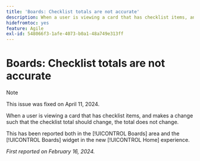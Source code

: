 ```yaml
---
title: 'Boards: Checklist totals are not accurate'
description: When a user is viewing a card that has checklist items, and makes a change such that the checklist total should change, the total does not change.
hidefromtoc: yes
feature: Agile
exl-id: 548066f3-1afe-4073-b0a1-48a749e313ff
---
```

# Boards: Checklist totals are not accurate

>[!NOTE]
>
>This issue was fixed on April 11, 2024.

When a user is viewing a card that has checklist items, and makes a change such that the checklist total should change, the total does not change.

This has been reported both in the [!UICONTROL Boards] area and the [!UICONTROL Boards] widget in the new [!UICONTROL Home] experience.

_First reported on February 16, 2024._
